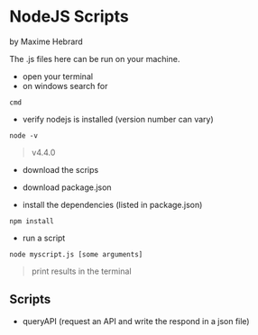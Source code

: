 # NodeJS Scripts

by Maxime Hebrard

The .js files here can be run on your machine.

* open your terminal
 * on windows search for
~~~
cmd
~~~
* verify nodejs is installed (version number can vary)
~~~
node -v
~~~
> v4.4.0

* download the scrips
* download package.json

* install the dependencies (listed in package.json)
~~~
npm install
~~~

* run a script
~~~
node myscript.js [some arguments]
~~~
> print results in the terminal

## Scripts

 * queryAPI (request an API and write the respond in a json file)

